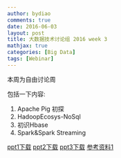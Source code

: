 ```yaml
---
author: bydiao
comments: true
date: 2016-06-03
layout: post
title: 大数据技术讨论组 2016 week 3
mathjax: true
categories: [Big Data]
tags: [Webinar]
---
```


本周为自由讨论周

包括一下内容:

1. Apache Pig 初探
2. HadoopEcosys-NoSql
3. 初识Hbase
4. Spark&Spark Streaming




[ppt1下载](http://diaoboyu.cn/assets/2016_week3/4_Apache Pig.ppt)
[ppt2下载](http://diaoboyu.cn/assets/2016_week3/4_HadoopEcosys_NoSQL.pptx)
[ppt3下载](http://diaoboyu.cn/assets/2016_week3/4_初识HBase.pptx)
[参考资料1](http://diaoboyu.cn/assets/2016_week3/EECS-2011-82.pdf)